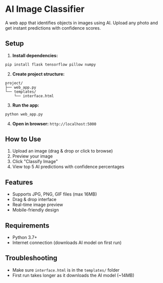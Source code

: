 # AI Image Classifier

A web app that identifies objects in images using AI. Upload any photo and get instant predictions with confidence scores.

## Setup

1. **Install dependencies:**
```bash
pip install flask tensorflow pillow numpy
```

2. **Create project structure:**
```
project/
├── web_app.py
└── templates/
    └── interface.html
```

3. **Run the app:**
```bash
python web_app.py
```

4. **Open in browser:** `http://localhost:5000`

## How to Use

1. Upload an image (drag & drop or click to browse)
2. Preview your image
3. Click "Classify Image" 
4. View top 5 AI predictions with confidence percentages

## Features

- Supports JPG, PNG, GIF files (max 16MB)
- Drag & drop interface
- Real-time image preview
- Mobile-friendly design

## Requirements

- Python 3.7+
- Internet connection (downloads AI model on first run)

## Troubleshooting

- Make sure `interface.html` is in the `templates/` folder
- First run takes longer as it downloads the AI model (~14MB)
